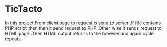 # TicTacto
In this project,From client page to request is send to server .If file contains PHP script then then it send request to PHP ,Other wise it sends request to HTML page .Then HTML output returns to the browser and again cycle repeats.
